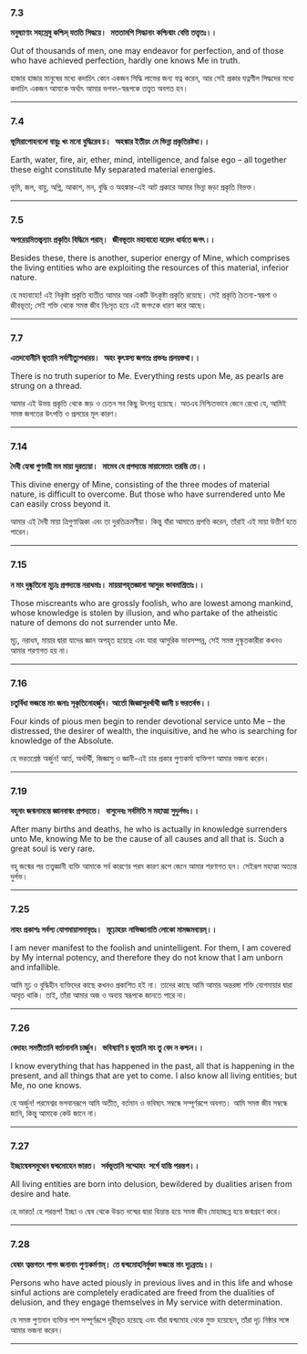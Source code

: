 ### **7.3**

**মনুষ্যাণাং সহস্রেষু কশ্চিদ্ যততি সিদ্ধয়ে।** 
**মততামপি সিদ্ধানাং কশ্চিন্মাং বেত্তি তত্ত্বতঃ।।**

Out of thousands of men, one may endeavor for perfection, and of those who have achieved perfection, hardly one knows Me in truth.

হাজার হাজার মানুষের মধ্যে কদাচিৎ কোন একজন সিদ্ধি লাভের জন্য যত্ন করেন, আর সেই প্রকার যত্নশীল সিদ্ধদের মধ্যে কদাচিৎ একজন আমাকে অর্থাৎ আমার ভগবৎ-স্বরূপকে তত্ত্বত অবগত হন।

---

### **7.4**

**ভূমিরাপোহনলো বায়ুঃ খং মনো বুদ্ধিরেব চ।** 
**অহঙ্কার ইতীয়ং মে ভিন্না প্রকৃতিরষ্টধা।।**

Earth, water, fire, air, ether, mind, intelligence, and false ego – all together these eight constitute My separated material energies.

ভূমি, জল, বায়ু, অগ্নি, আকাশ, মন, বুদ্ধি ও অহঙ্কার-এই আট প্রকারে আমার ভিন্না জড়া প্রকৃতি বিভক্ত।

---

### **7.5**

**অপরেয়মিতস্ত্বন্যাং প্রকৃতিং বিদ্ধিমে পরাম্।** 
**জীবভূতাং মহাবাহো যয়েদং ধার্যতে জগৎ।।**

Besides these, there is another, superior energy of Mine, which comprises the living entities who are exploiting the resources of this material, inferior nature.

হে মহাবাহো! এই নিকৃষ্টা প্রকৃতি ব্যতীত আমার আর একটি উৎকৃষ্টা প্রকৃতি রয়েছে। সেই প্রকৃতি চৈতন্য-স্বরূপা ও জীবভূতা; সেই শক্তি থেকে সমস্ত জীব নিঃসৃত হয়ে এই জগৎকে ধারণ করে আছে।

---

### **7.7**

**এতদযোনীনি ভূতানি সর্বাণীত্যুপধারয়।** 
**অহং কৃৎস্নস্য জগতঃ প্রভবঃ প্রলয়স্তথা।।**

There is no truth superior to Me. Everything rests upon Me, as pearls are strung on a thread.

আমার এই উভয় প্রকৃতি থেকে জড় ও চেতন সব কিছু উৎপন্ন হয়েছে। অতএব নিশ্চিতভাবে জেনে রেখো যে, আমিই সমস্ত জগতের উৎপত্তি ও প্রলয়ের মূল কারণ।

---

### **7.14**

**দৈবী হ্যেষা গুণময়ী মম মায়া দুরত্যয়া।** 
**মামেব যে প্রপদ্যন্তে মায়ামেতাং তরন্তি তে।।**

This divine energy of Mine, consisting of the three modes of material nature, is difficult to overcome. But those who have surrendered unto Me can easily cross beyond it.

আমার এই দৈবী মায়া ত্রিগুণাত্মিকা এবং তা দুরতিক্রমণীয়া। কিন্তু যাঁরা আমাতে প্রপত্তি করেন, তাঁরাই এই মায়া উত্তীর্ণ হতে পারেন।

---

### **7.15**

**ন মাং দুষ্কৃতিনো মূঢ়াঃ প্রপদ্যন্তে নরাধমাঃ।**
**মায়য়াপহৃতজ্ঞানা আসুরং ভাবমাশ্রিতাঃ।।**

Those miscreants who are grossly foolish, who are lowest among mankind, whose knowledge is stolen by illusion, and who partake of the atheistic nature of demons do not surrender unto Me.

মূঢ়, নরাধম, মায়ার দ্বারা যাদের জ্ঞান অপহৃত হয়েছে এবং যারা আসুরিক ভাবসম্পন্ন, সেই সমস্ত দুস্কৃতকারীরা কখনও আমার শরণাগত হয় না।

---

### **7.16**

**চতুর্বিধা ভজন্তে মাং জনাঃ সৃকৃতিনোহর্জুন।**
**আর্তো জিজ্ঞাসুরর্থাথী জ্ঞানী চ ভরতর্ষভ।।**

Four kinds of pious men begin to render devotional service unto Me – the distressed, the desirer of wealth, the inquisitive, and he who is searching for knowledge of the Absolute.

হে ভরতশ্রেষ্ঠ অর্জুন! আর্ত, অর্থার্থী, জিজ্ঞাসু ও জ্ঞানী-এই চার প্রকার পুণ্যকর্মা ব্যক্তিগণ আমার ভজনা করেন।

---

### **7.19**

**বহুনাং জন্মনামন্তে জ্ঞানবান্মং প্রপদ্যতে।** 
 **বাসুদেবঃ সর্বমিতি স মহাত্মা সুদুর্লভঃ।।**

After many births and deaths, he who is actually in knowledge surrenders unto Me, knowing Me to be the cause of all causes and all that is. Such a great soul is very rare.

বহু জন্মের পর তত্ত্বজ্ঞানী ব্যক্তি আমাকে সর্ব কারণের পরম কারণ রূপে জেনে আমার শরণাগত হন। সেইরূপ মহাত্মা অত্যন্ত দুর্লভ।

---

### **7.25**

**নাহং প্রকাশঃ সর্বস্য যোগমায়াসমাবৃতঃ।** 
**মূঢ়োহয়ং নাভিজানাতি লোকো মামজমব্যয়ম্।।**

I am never manifest to the foolish and unintelligent. For them, I am covered by My internal potency, and therefore they do not know that I am unborn and infallible.

আমি মূঢ় ও বুদ্ধিহীন ব্যক্তিদের কাছে কখনও প্রকাশিত হই না। তাদের কাছে আমি আমার অন্তরঙ্গা শক্তি যোগমায়ার দ্বারা আবৃত থাকি। তাই, তাঁরা আমার অজ ও অব্যয় স্বরূপকে জানতে পারে না।

---

### **7.26**

**বেদাহং সমতীতানি বর্তানাননি চার্জুন।** 
**ভবিষ্যাণি চ ভূতানি মাং তু বেদ ন কশ্চন।।**

I know everything that has happened in the past, all that is happening in the present, and all things that are yet to come. I also know all living entities; but Me, no one knows.

হে অর্জুন! পরমেশ্বর ভগবানরূপে আমি অতীত, বর্তমান ও ভবিষ্যৎ সম্বন্ধে সম্পূর্ণরূপে অবগত। আমি সমস্ত জীব সম্বন্ধে জানি, কিন্তু আমাকে কেউ জানে না।

---

### **7.27**

**ইচ্ছাদ্বেষসমুত্থেন দ্বন্দ্বমোহেন ভারত।** 
**সর্বভূতানি সম্মোহং  সর্গে যান্তি পরন্তপ।।**

All living entities are born into delusion, bewildered by dualities arisen from desire and hate.

হে ভারত! হে পরন্তপ! ইচ্ছা ও দ্বেষ থেকে উদ্ভত দন্দ্বের দ্বারা বিভ্রান্ত হয়ে সমস্ত জীব মোহাচ্ছন্ন হয়ে জন্মগ্রহণ করে।

---

### **7.28**

**যেষাং ত্বন্তগতং পাপং জনানাং পুণ্যকর্মণাম্।**
**তে দ্বন্দ্বমোহনির্মুক্তা ভজন্তে মাং দৃঢ়ব্রতাঃ।।**

Persons who have acted piously in previous lives and in this life and whose sinful actions are completely eradicated are freed from the dualities of delusion, and they engage themselves in My service with determination.

যে সমস্ত পুণ্যবান ব্যক্তির পাপ সম্পূর্ণরূপে দূরীভূত হয়েছে এবং যাঁরা দ্বন্দ্বমোহ থেকে মুক্ত হয়েছেন, তাঁরা দৃঢ় নিষ্ঠার সঙ্গে আমার ভজনা করেন।

---